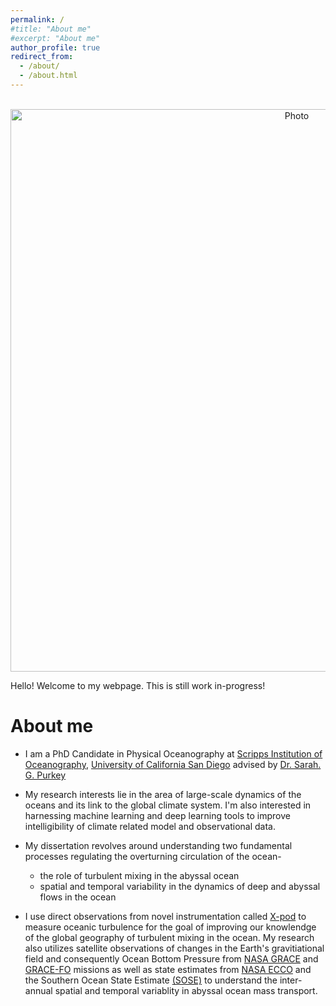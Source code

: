 ```yaml
---
permalink: /
#title: "About me"
#excerpt: "About me"
author_profile: true
redirect_from: 
  - /about/
  - /about.html
---
```

<p align="center">
  <img src="https://ratnaksha.github.io/files/rlele_pic.jpg?raw=true" alt="Photo" style="width: 900px;"/> 
</p>

 Hello! Welcome to my webpage. This is still work in-progress!  <br />   
 
# About me
 
* I am a PhD Candidate in Physical Oceanography at [Scripps Institution of Oceanography](https://scripps.ucsd.edu/), [University of California San Diego](https://ucsd.edu) advised by [Dr. Sarah. G. Purkey](https://spurkey.scrippsprofiles.ucsd.edu/) 
 
* My research interests lie in the area of large-scale dynamics of the oceans and its link to the global climate system. I'm also interested in harnessing machine learning and deep learning tools to improve intelligibility of climate related model and observational data. 
 
* My dissertation revolves around understanding two fundamental processes regulating the overturning circulation of the ocean- 
  - the role of turbulent mixing in the abyssal ocean  
  - spatial and temporal variability in the dynamics of deep and abyssal flows in the ocean
 
 * I use direct observations from novel instrumentation called [X-pod](http://mixing.coas.oregonstate.edu/research/instrumentation/) to measure oceanic turbulence for the goal of improving our knowlendge of the global geography of turbulent mixing in the ocean. My research also utilizes satellite observations of changes in the Earth's gravitiational field and consequently Ocean Bottom Pressure from [NASA GRACE](https://www.nasa.gov/mission_pages/Grace/index.html) and [GRACE-FO](https://www.nasa.gov/mission_pages/Grace/index.html) missions as well as state estimates from [NASA ECCO](https://www.ecco-group.org/) and the Southern Ocean State Estimate [(SOSE)](https://http://sose.ucsd.edu/) to understand the inter-annual spatial and temporal variablity in abyssal ocean mass transport. 
 
 

